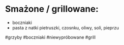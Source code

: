 # Smażone / grillowane:
- boczniaki
- pasta z natki pietruszki, czosnku, oliwy, soli, pieprzu

#grzyby #boczniaki #niewypróbowane #grill 